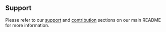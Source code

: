 ## Support

Please refer to our [support](https://github.com/ml-tooling/lazycluster#support) and [contribution](https://github.com/ml-tooling/lazycluster#contribution) sections on our main README for more information.